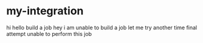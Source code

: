 # my-integration
hi hello
build a job
hey i am unable to build a job
let me try another time
final attempt
unable to perform this job
